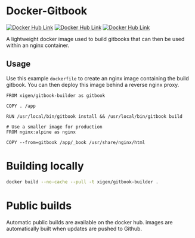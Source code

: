 # Docker-Gitbook
[![Docker Hub Link](https://img.shields.io/docker/image-size/xigen/gitbook-builder/latest?style=for-the-badge)][dockerhub-vault]
[![Docker Hub Link](https://img.shields.io/docker/cloud/automated/xigen/gitbook-builder?style=for-the-badge)][dockerhub-vault-builds]
[![Docker Hub Link](https://img.shields.io/docker/cloud/build/xigen/gitbook-builder?style=for-the-badge)][dockerhub-vault-builds]


A lightweight docker image used to build gitbooks that can then be used within an nginx container.

## Usage
Use this example `dockerfile` to create an nginx image containing the build gitbook. You can then deploy this image behind a reverse nginx proxy.
```
FROM xigen/gitbook-builder as gitbook

COPY . /app

RUN /usr/local/bin/gitbook install && /usr/local/bin/gitbook build

# Use a smaller image for production
FROM nginx:alpine as nginx

COPY --from=gitbook /app/_book /usr/share/nginx/html
```

# Building locally
```sh
docker build --no-cache --pull -t xigen/gitbook-builder .
```

# Public builds
Automatic public builds are available on the docker hub. images are automatically built when updates are pushed to Github.

[dockerhub-vault]: https://hub.docker.com/repository/docker/xigen/gitbook-builder
[dockerhub-vault-builds]: https://hub.docker.com/repository/docker/xigen/gitbook-builder/builds
